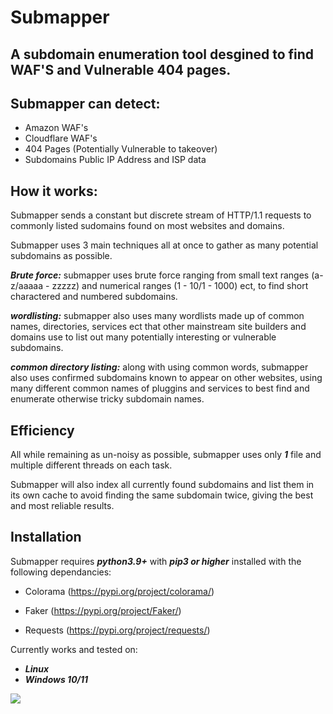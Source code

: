 # Submapper
## A subdomain enumeration tool desgined to find WAF'S and Vulnerable 404 pages.

## Submapper can detect:

- Amazon WAF's 
- Cloudflare WAF's 
- 404 Pages (Potentially Vulnerable to takeover)
- Subdomains Public IP Address and ISP data 

## How it works:

Submapper sends a constant but discrete stream of HTTP/1.1 requests to commonly listed sudomains found on most websites and domains.

Submapper uses 3 main techniques all at once to gather as many potential subdomains as possible.

***Brute force:***  submapper uses brute force ranging from small text ranges (a-z/aaaaa - zzzzz) and numerical ranges (1 - 10/1 - 1000) ect, to find short charactered and numbered subdomains.

***wordlisting:*** submapper also uses many wordlists made up of common names, directories, services ect that other mainstream site builders and domains use to list out many potentially interesting or vulnerable subdomains.

***common directory listing:*** along with using common words, submapper also uses confirmed subdomains known to appear on other websites, using many different common names of pluggins and services to best find and enumerate otherwise tricky subdomain names.

## Efficiency

All while remaining as un-noisy as possible, submapper uses only ***1*** file and multiple different threads on each task.

Submapper will also index all currently found subdomains and list them in its own cache to avoid finding the same subdomain twice, giving the best and most reliable results.

## Installation

Submapper requires ***python3.9+*** with ***pip3 or higher*** installed with the following dependancies:

- Colorama (https://pypi.org/project/colorama/)

- Faker (https://pypi.org/project/Faker/)

- Requests (https://pypi.org/project/requests/)

Currently works and tested on:

- ***Linux***
- ***Windows 10/11***

![]({{site.baseurl}}//submapper.PNG)









